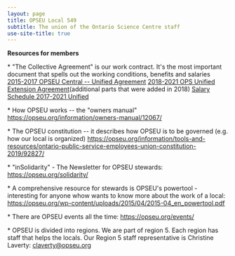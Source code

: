 ```yaml
---
layout: page
title: OPSEU Local 549
subtitle: The union of the Ontario Science Centre staff
use-site-title: true
---
```


**Resources for members**

* "The Collective Agreement" is our work contract. It's the most important document that spells out the working conditions, benefits and salaries
[2015-2017 OPSEU Central -- Unified Agreement](https://opseu.org/wp-content/uploads/2016/06/2015-2017_opseu_central_unified_agreement_-_final.pdf)
[2018-2021 OPS Unified Extension Agreement](https://opseu.org/wp-content/uploads/2018/05/2018-2021_ops_unified_extension_agreement.pdf)(additional parts that were added in 2018)
[Salary Schedule 2017-2021 Unified](https://opseu.org/wp-content/uploads/2019/05/copy_of_opseu_salary_schedule_2017-2021_unified_send.pdf)

* How OPSEU works -- the "owners manual"
<https://opseu.org/information/owners-manual/12067/>

* The OPSEU constitution -- it describes how OPSEU is to be governed (e.g. how our local is organized)
<https://opseu.org/information/tools-and-resources/ontario-public-service-employees-union-constitution-2019/92827/>

* "inSolidarity" - The Newsletter for OPSEU stewards:
<https://opseu.org/solidarity/>

* A comprehensive resource for stewards is OPSEU's powertool - interesting for anyone whow wants to know more about the work of a local:
<https://opseu.org/wp-content/uploads/2015/04/2015-04_en_powertool.pdf>


* There are OPSEU events all the time:
<https://opseu.org/events/>

* OPSEU is divided into regions. We are part of region 5. Each region has staff that helps the locals. Our Region 5 staff representative is Christine Laverty:
<claverty@opseu.org>
